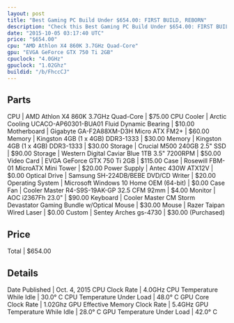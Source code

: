 ```yaml
---
layout: post
title: "Best Gaming PC Build Under $654.00: FIRST BUILD, REBORN"
description: "Check this Best Gaming PC Build Under $654.00: FIRST BUILD, REBORN. CPU: AMD Athlon X4 860K 3.7GHz Quad-Core, CPU Cooler: Arctic Cooling UCACO-AP60301-BUA01 Fluid Dynamic "
date: "2015-10-05 03:17:40 UTC"
price: "$654.00"
cpu: "AMD Athlon X4 860K 3.7GHz Quad-Core"
gpu: "EVGA GeForce GTX 750 Ti 2GB"
cpuclock: "4.0GHz"
gpuclock: "1.02Ghz"
buildid: "/b/FhccCJ"
---
```


## Parts

CPU | AMD Athlon X4 860K 3.7GHz Quad-Core | $75.00
CPU Cooler | Arctic Cooling UCACO-AP60301-BUA01 Fluid Dynamic Bearing | $10.00
Motherboard | Gigabyte GA-F2A88XM-D3H Micro ATX FM2+ | $60.00
Memory | Kingston 4GB (1 x 4GB) DDR3-1333 | $30.00
Memory | Kingston 4GB (1 x 4GB) DDR3-1333 | $30.00
Storage | Crucial M500 240GB 2.5" SSD | $90.00
Storage | Western Digital Caviar Blue 1TB 3.5" 7200RPM | $50.00
Video Card | EVGA GeForce GTX 750 Ti 2GB | $115.00
Case | Rosewill FBM-01 MicroATX Mini Tower | $20.00
Power Supply | Antec 430W ATX12V | $0.00
Optical Drive | Samsung SH-224DB/BEBE DVD/CD Writer | $20.00
Operating System | Microsoft Windows 10 Home OEM (64-bit) | $0.00
Case Fan | Cooler Master R4-S9S-19AK-GP 32.5 CFM 92mm | $4.00
Monitor | AOC i2367Fh 23.0" | $90.00
Keyboard | Cooler Master CM Storm Devastator Gaming Bundle w/Optical Mouse | $30.00
Mouse | Razer Taipan Wired Laser | $0.00
Custom | Sentey Arches gs-4730 | $30.00 (Purchased)

## Price

Total | $654.00

## Details

Date Published | Oct. 4, 2015
CPU Clock Rate | 4.0GHz
CPU Temperature While Idle | 30.0° C
CPU Temperature Under Load | 48.0° C
GPU Core Clock Rate | 1.02Ghz
GPU Effective Memory Clock Rate | 5.4GHz
GPU Temperature While Idle | 28.0° C
GPU Temperature Under Load | 42.0° C
